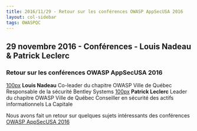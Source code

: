 ```yaml
---
title: 2016/11/29 - Retour sur les conférences OWASP AppSecUSA 2016
layout: col-sidebar
tags: OWASPQC
---
```


## 29 novembre 2016 - Conférences - Louis Nadeau & Patrick Leclerc

### Retour sur les conférences OWASP AppSecUSA 2016

[100px](image:LouisNadeau.png "wikilink") **Louis Nadeau**
Co-leader du chapitre OWASP Ville de Québec
Responsable de la sécurité
Bentley Systems [100px](image:100px-PatrickLeclerc.png "wikilink")
**Patrick Leclerc**
Leader du chapitre OWASP Ville de Québec
Conseiller en sécurité des actifs informationnels
La Capitale

Nous avons fait un retour sur quelques sujets intéressants des
conférences [OWASP AppSecUSA 2016](https://2016.appsecusa.org/)
